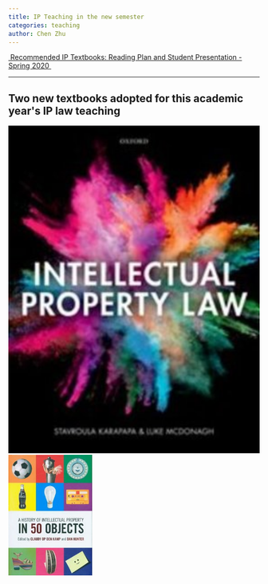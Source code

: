 ```yaml
---
title: IP Teaching in the new semester
categories: teaching
author: Chen Zhu
---
```


<a href="https://filedn.com/lvjEGnSit1pQw941XB4wFTk/blog-image/IP-teaching/IP-textbook-objects-2020.pdf"> Recommended IP Textbooks: Reading Plan and Student Presentation - Spring 2020 </a>

----------

## Two new textbooks adopted for this academic year's IP law teaching 

<img src="https://raw.githubusercontent.com/icaruszhu/learning/master/image/blog-image/IP-teaching-book-cover/karapapa-IP%20-aw.jpeg" alt="IP-textbook" style="zoom: 200%;" />
<img src="https://raw.githubusercontent.com/icaruszhu/learning/master/image/blog-image/IP-teaching-book-cover/50-IP-objects.jpg" style="zoom:67%;" />
